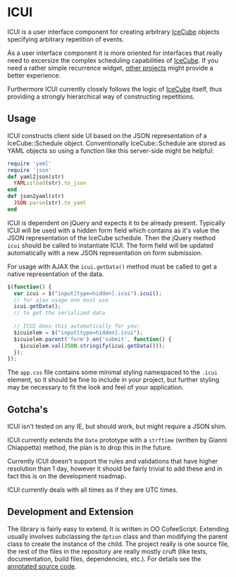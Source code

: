 ICUI
====

ICUI is a user interface component for creating arbitrary [IceCube][ic] objects specifying arbitrary repetition of events. 

As a user interface component it is more oriented for interfaces that really need to excersize the complex scheduling capabilities of [IceCube][ic]. If you need a rather simple recurrence widget, [other projects](https://github.com/seejohnrun/ice_cube/wiki/Related-Projects) might provide a better experience.

Furthermore ICUI currently closely follows the logic of [IceCube][ic] itself, thus providing a strongly hierarchical way of constructing repetitions.

[ic]: (https://github.com/seejohnrun/ice_cube)

Usage
-----

ICUI constructs client side UI based on the JSON representation of a IceCube::Schedule object. Conventionally IceCube::Schedule are stored as YAML objects so using a function like this server-side might be helpful:

~~~ruby
require 'yaml'
require 'json'
def yaml2json(str)
  YAML::load(str).to_json
end
def json2yaml(str)
  JSON.parse(str).to_yaml
end
~~~

ICUI is dependent on jQuery and expects it to be already present. Typically ICUI will be used with a hidden form field which contains as it's value the JSON representation of the IceCube schedule. Then the jQuery method `icui` should be called to instantiate ICUI. The form field will be updated automatically with a new JSON representation on form submission.

For usage with AJAX the `icui.getData()` method must be called to get a native representation of the data.

~~~javascript
$(function() {
  var icui = $("input[type=hidden].icui").icui();
  // for ajax usage one must use 
  icui.getData();
  // to get the serialized data
  
  // ICUI does this automatically for you:
  $icuielem = $("input[type=hidden].icui");
  $icuielem.parent('form').on('submit', function() {
    $icuielem.val(JSON.stringify(icui.getData()));
  });
});
~~~

The `app.css` file contains some minimal styling namespaced to the `.icui` element, so it should be fine to include in your project, but further styling may be necessary to fit the look and feel of your application.

Gotcha's
--------

ICUI isn't tested on any IE, but should work, but might require a JSON shim. 

ICUI currently extends the `Date` prototype with a `strftime` (written by Gianni Chiappetta) method, the plan is to drop this in the future.

Currently ICUI doesn't support the rules and validations that have higher resolution than 1 day, however it should be fairly trivial to add these and in fact this is on the development roadmap.

ICUI currently deals with all times as if they are UTC times.

Development and Extension
-------------------------

The library is fairly easy to extend. It is written in OO CofeeScript. Extending usually involves subclassing the `Option` class and than modifying the parent class to create the instance of the child. The project really is one source file, the rest of the files in the repository are really mostly cruft (like tests, documentation, build files, dependencies, etc.). For details see the [annotated source code](http://code.gampleman.eu/icui/docs/icui.html).

